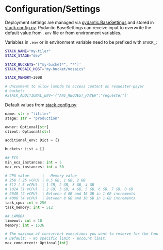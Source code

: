 # Configuration/Settings

Deployment settings are managed via [pydantic.BaseSettings](https://pydantic-docs.helpmanual.io/usage/settings/) and stored in [stack.config.py](https://github.com/developmentseed/titiler/blob/master/stack/config.py). Pydantic BaseSettings can receive input to overwrite the default value from `.env` file or from environment variables.

Variables in `.env` or in environment variable need to be prefixed with `STACK_`:


```bash
STACK_NAME="my-tiler"
STACK_STAGE="dev"

STACK_BUCKETS='["my-bucket*", "*"]'
STACK_MOSAIC_HOST="my-bucket/mosaics"

STACK_MEMORY=3008

# Uncomment to allow lambda to access content on requester-payer
# buckets
#STACK_ADDITIONAL_ENV='{"AWS_REQUEST_PAYER":"requester"}'
```

Default values from [stack.config.py](https://github.com/developmentseed/titiler/blob/master/stack/config.py):
```python
name: str = "titiler"
stage: str = "production"

owner: Optional[str]
client: Optional[str]

additional_env: Dict = {}

buckets: List = []

## ECS
min_ecs_instances: int = 5
max_ecs_instances: int = 50

# CPU value      |   Memory value
# 256 (.25 vCPU) | 0.5 GB, 1 GB, 2 GB
# 512 (.5 vCPU)  | 1 GB, 2 GB, 3 GB, 4 GB
# 1024 (1 vCPU)  | 2 GB, 3 GB, 4 GB, 5 GB, 6 GB, 7 GB, 8 GB
# 2048 (2 vCPU)  | Between 4 GB and 16 GB in 1-GB increments
# 4096 (4 vCPU)  | Between 8 GB and 30 GB in 1-GB increments
task_cpu: int = 256
task_memory: int = 512

## LAMBDA
timeout: int = 10
memory: int = 1536

# The maximum of concurrent executions you want to reserve for the function.
# Default: - No specific limit - account limit.
max_concurrent: Optional[int]
```
